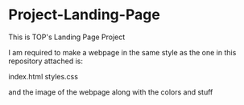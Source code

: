 # Project-Landing-Page
This is TOP's Landing Page Project

I am required to make a webpage in the same style as the one in this repository
attached is:

index.html
styles.css

and the image of the webpage along with the colors and stuff